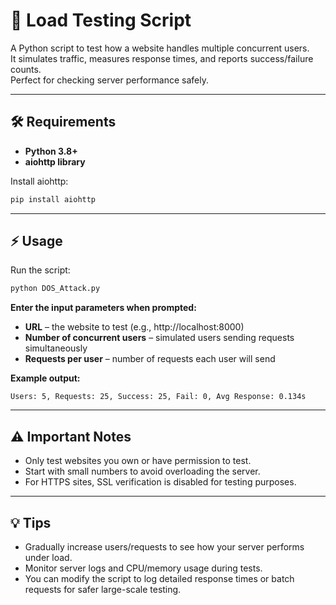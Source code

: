 # 🚀 Load Testing Script

A Python script to test how a website handles multiple concurrent users.  
It simulates traffic, measures response times, and reports success/failure counts.  
Perfect for checking server performance safely.

---

## 🛠️ Requirements

- **Python 3.8+**  
- **aiohttp library**

Install aiohttp:  
```bash
pip install aiohttp
```

---

## ⚡ Usage

Run the script:  
```bash
python DOS_Attack.py
```

**Enter the input parameters when prompted:**  
- **URL** – the website to test (e.g., http://localhost:8000)  
- **Number of concurrent users** – simulated users sending requests simultaneously  
- **Requests per user** – number of requests each user will send  

**Example output:**  
```
Users: 5, Requests: 25, Success: 25, Fail: 0, Avg Response: 0.134s
```

---

## ⚠️ Important Notes

- Only test websites you own or have permission to test.  
- Start with small numbers to avoid overloading the server.  
- For HTTPS sites, SSL verification is disabled for testing purposes.  

---

## 💡 Tips

- Gradually increase users/requests to see how your server performs under load.  
- Monitor server logs and CPU/memory usage during tests.  
- You can modify the script to log detailed response times or batch requests for safer large-scale testing.
